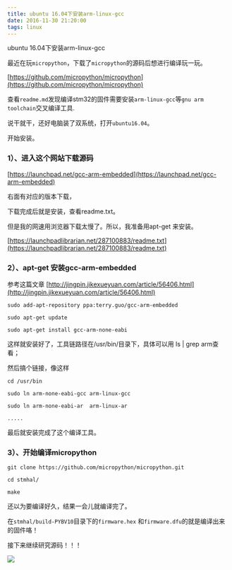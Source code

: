 ```yaml
---
title: ubuntu 16.04下安装arm-linux-gcc
date: 2016-11-30 21:20:00
tags: linux
---
```


 ubuntu 16.04下安装arm-linux-gcc

最近在玩`micropython`，下载了`micropython`的源码后想进行编译玩一玩。

[https://github.com/micropython/micropython](https://github.com/micropython/micropython)

查看`readme.md`发现编译stm32的固件需要安装`arm-linux-gcc`等`gnu arm toolchain`交叉编译工具.

说干就干，还好电脑装了双系统，打开`ubuntu16.04`。

开始安装。

<!---more--->

### 1）、进入这个网站下载源码

[https://launchpad.net/gcc-arm-embedded](https://launchpad.net/gcc-arm-embedded)

右面有对应的版本下载，

下载完成后就是安装，查看readme.txt。

但是我的网速用浏览器下载太慢了。所以，我准备用apt-get 来安装。

[https://launchpadlibrarian.net/287100883/readme.txt](https://launchpadlibrarian.net/287100883/readme.txt)

### 2）、apt-get 安装gcc-arm-embedded

参考这篇文章 [http://jingpin.jikexueyuan.com/article/56406.html](http://jingpin.jikexueyuan.com/article/56406.html)

	sudo add-apt-repository ppa:terry.guo/gcc-arm-embedded
	 
	sudo apt-get update
	 
	sudo apt-get install gcc-arm-none-eabi

这样就安装好了，工具链路径在/usr/bin/目录下，具体可以用 ls | grep arm查看；

然后搞个链接，像这样

	cd /usr/bin
	 
	sudo ln arm-none-eabi-gcc arm-linux-gcc
	 
	sudo ln arm-none-eabi-ar  arm-linux-ar
	 
	.....

最后就安装完成了这个编译工具。

### 3）、开始编译micropython

	git clone https://github.com/micropython/micropython.git
	 
	cd stmhal/
	 
	make

还以为要编译好久，结果一会儿就编译完了。

在`stmhal/build-PYBV10`目录下的`firmware.hex` 和`firmware.dfu`的就是编译出来的固件咯！

接下来继续研究源码！！！

![](http://p1.bqimg.com/567571/aedc56efbecc1527.png)

